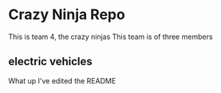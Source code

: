 # Crazy Ninja Repo
This is team 4, the crazy ninjas
This team is of three members
## electric vehicles

What up I've edited the README
